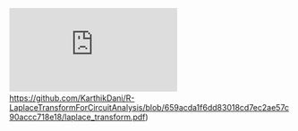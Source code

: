![laplace_transform.pdf](https://github.com/KarthikDani/R-LaplaceTransformForCircuitAnalysis/blob/659acda1f6dd83018cd7ec2ae57c90accc718e18/laplace_transform.pdf)https://github.com/KarthikDani/R-LaplaceTransformForCircuitAnalysis/blob/659acda1f6dd83018cd7ec2ae57c90accc718e18/laplace_transform.pdf)
